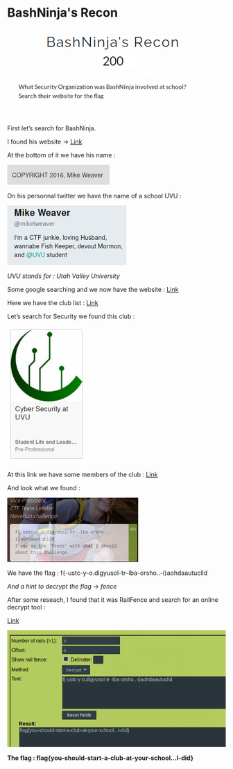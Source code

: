 # BashNinja's Recon

![](./img/1.png#center)

First let’s search for BashNinja.

I found his website → [Link](https://www.thebash.ninja/)

At the bottom of it we have his name :

![](./img/2.png#center)

On his personnal twitter we have the name of a school UVU :

![](./img/3.png#center)

*UVU stands for : Utah Valley University*

Some google searching and we now have the website : [Link](https://www.uvu.edu/)

Here we have the club list : [Link](https://www.uvu.edu/clubs/clublist.html)

Let’s search for Security we found this club :

![](./img/4.png#center)

At this link we have some members of the club : [Link](https://www.uvucsc.com/officers/)

And look what we found :

![](./img/5.png#center)

We have the flag : f{-ustc-y-o.dlgyusol-tr–lba-orsho..-i}aohdaautuclId

*And a hint to decrypt the flag → fence*

After some reseach, I found that it was RailFence and search for an online decrypt tool :

[Link](https://www.geocachingtoolbox.com/index.php?page=railFenceCipher)

![](./img/6.png#center)

**The flag : flag{you-should-start-a-club-at-your-school…I-did}**